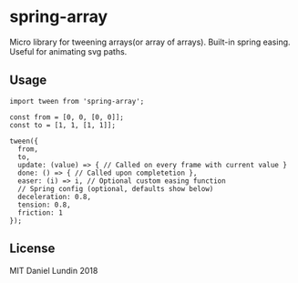 # spring-array

Micro library for tweening arrays(or array of arrays). Built-in spring easing.
Useful for animating svg paths.

## Usage

```
import tween from 'spring-array';

const from = [0, 0, [0, 0]];
const to = [1, 1, [1, 1]];

tween({
  from,
  to,
  update: (value) => { // Called on every frame with current value }
  done: () => { // Called upon completetion },
  easer: (i) => i, // Optional custom easing function
  // Spring config (optional, defaults show below)
  deceleration: 0.8,
  tension: 0.8,
  friction: 1
});
```

## License
MIT Daniel Lundin 2018
